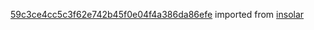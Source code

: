 [59c3ce4cc5c3f62e742b45f0e04f4a386da86efe](https://github.com/insolar/insolar/commit/59c3ce4cc5c3f62e742b45f0e04f4a386da86efe) imported from [insolar](https://github.com/insolar/insolar)
